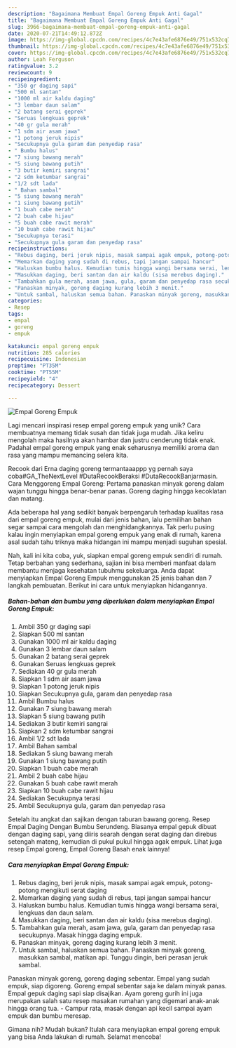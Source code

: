 ```yaml
---
description: "Bagaimana Membuat Empal Goreng Empuk Anti Gagal"
title: "Bagaimana Membuat Empal Goreng Empuk Anti Gagal"
slug: 3966-bagaimana-membuat-empal-goreng-empuk-anti-gagal
date: 2020-07-21T14:49:12.872Z
image: https://img-global.cpcdn.com/recipes/4c7e43afe6876e49/751x532cq70/empal-goreng-empuk-foto-resep-utama.jpg
thumbnail: https://img-global.cpcdn.com/recipes/4c7e43afe6876e49/751x532cq70/empal-goreng-empuk-foto-resep-utama.jpg
cover: https://img-global.cpcdn.com/recipes/4c7e43afe6876e49/751x532cq70/empal-goreng-empuk-foto-resep-utama.jpg
author: Leah Ferguson
ratingvalue: 3.2
reviewcount: 9
recipeingredient:
- "350 gr daging sapi"
- "500 ml santan"
- "1000 ml air kaldu daging"
- "3 lembar daun salam"
- "2 batang serai geprek"
- "Seruas lengkuas geprek"
- "40 gr gula merah"
- "1 sdm air asam jawa"
- "1 potong jeruk nipis"
- "Secukupnya gula garam dan penyedap rasa"
- " Bumbu halus"
- "7 siung bawang merah"
- "5 siung bawang putih"
- "3 butir kemiri sangrai"
- "2 sdm ketumbar sangrai"
- "1/2 sdt lada"
- " Bahan sambal"
- "5 siung bawang merah"
- "1 siung bawang putih"
- "1 buah cabe merah"
- "2 buah cabe hijau"
- "5 buah cabe rawit merah"
- "10 buah cabe rawit hijau"
- "Secukupnya terasi"
- "Secukupnya gula garam dan penyedap rasa"
recipeinstructions:
- "Rebus daging, beri jeruk nipis, masak sampai agak empuk, potong-potong mengikuti serat daging"
- "Memarkan daging yang sudah di rebus, tapi jangan sampai hancur"
- "Haluskan bumbu halus. Kemudian tumis hingga wangi bersama serai, lengkuas dan daun salam."
- "Masukkan daging, beri santan dan air kaldu (sisa merebus daging)."
- "Tambahkan gula merah, asam jawa, gula, garam dan penyedap rasa secukupnya. Masak hingga daging empuk."
- "Panaskan minyak, goreng daging kurang lebih 3 menit."
- "Untuk sambal, haluskan semua bahan. Panaskan minyak goreng, masukkan sambal, matikan api. Tunggu dingin, beri perasan jeruk sambal."
categories:
- Resep
tags:
- empal
- goreng
- empuk

katakunci: empal goreng empuk 
nutrition: 285 calories
recipecuisine: Indonesian
preptime: "PT35M"
cooktime: "PT55M"
recipeyield: "4"
recipecategory: Dessert

---
```



![Empal Goreng Empuk](https://img-global.cpcdn.com/recipes/4c7e43afe6876e49/751x532cq70/empal-goreng-empuk-foto-resep-utama.jpg)

Lagi mencari inspirasi resep empal goreng empuk yang unik? Cara membuatnya memang tidak susah dan tidak juga mudah. Jika keliru mengolah maka hasilnya akan hambar dan justru cenderung tidak enak. Padahal empal goreng empuk yang enak seharusnya memiliki aroma dan rasa yang mampu memancing selera kita.

Recook dari Erna daging goreng termantaaappp yg pernah saya coba#GA_TheNextLevel #DutaRecookBeraksi #DutaRecookBanjarmasin. Cara Menggoreng Empal Goreng: Pertama panaskan minyak goreng dalam wajan tunggu hingga benar-benar panas. Goreng daging hingga kecoklatan dan matang.

Ada beberapa hal yang sedikit banyak berpengaruh terhadap kualitas rasa dari empal goreng empuk, mulai dari jenis bahan, lalu pemilihan bahan segar sampai cara mengolah dan menghidangkannya. Tak perlu pusing kalau ingin menyiapkan empal goreng empuk yang enak di rumah, karena asal sudah tahu triknya maka hidangan ini mampu menjadi suguhan spesial.


Nah, kali ini kita coba, yuk, siapkan empal goreng empuk sendiri di rumah. Tetap berbahan yang sederhana, sajian ini bisa memberi manfaat dalam membantu menjaga kesehatan tubuhmu sekeluarga. Anda dapat menyiapkan Empal Goreng Empuk menggunakan 25 jenis bahan dan 7 langkah pembuatan. Berikut ini cara untuk menyiapkan hidangannya.

<!--inarticleads1-->

##### Bahan-bahan dan bumbu yang diperlukan dalam menyiapkan Empal Goreng Empuk:

1. Ambil 350 gr daging sapi
1. Siapkan 500 ml santan
1. Gunakan 1000 ml air kaldu daging
1. Gunakan 3 lembar daun salam
1. Gunakan 2 batang serai geprek
1. Gunakan Seruas lengkuas geprek
1. Sediakan 40 gr gula merah
1. Siapkan 1 sdm air asam jawa
1. Siapkan 1 potong jeruk nipis
1. Siapkan Secukupnya gula, garam dan penyedap rasa
1. Ambil  Bumbu halus
1. Gunakan 7 siung bawang merah
1. Siapkan 5 siung bawang putih
1. Sediakan 3 butir kemiri sangrai
1. Siapkan 2 sdm ketumbar sangrai
1. Ambil 1/2 sdt lada
1. Ambil  Bahan sambal
1. Sediakan 5 siung bawang merah
1. Gunakan 1 siung bawang putih
1. Siapkan 1 buah cabe merah
1. Ambil 2 buah cabe hijau
1. Gunakan 5 buah cabe rawit merah
1. Siapkan 10 buah cabe rawit hijau
1. Sediakan Secukupnya terasi
1. Ambil Secukupnya gula, garam dan penyedap rasa


Setelah itu angkat dan sajikan dengan taburan bawang goreng. Resep Empal Daging Dengan Bumbu Serundeng. Biasanya empal gepuk dibuat dengan daging sapi, yang diiris searah dengan serat daging dan direbus setengah mateng, kemudian di pukul pukul hingga agak empuk. Lihat juga resep Empal goreng, Empal Goreng Basah enak lainnya! 

<!--inarticleads2-->

##### Cara menyiapkan Empal Goreng Empuk:

1. Rebus daging, beri jeruk nipis, masak sampai agak empuk, potong-potong mengikuti serat daging
1. Memarkan daging yang sudah di rebus, tapi jangan sampai hancur
1. Haluskan bumbu halus. Kemudian tumis hingga wangi bersama serai, lengkuas dan daun salam.
1. Masukkan daging, beri santan dan air kaldu (sisa merebus daging).
1. Tambahkan gula merah, asam jawa, gula, garam dan penyedap rasa secukupnya. Masak hingga daging empuk.
1. Panaskan minyak, goreng daging kurang lebih 3 menit.
1. Untuk sambal, haluskan semua bahan. Panaskan minyak goreng, masukkan sambal, matikan api. Tunggu dingin, beri perasan jeruk sambal.


Panaskan minyak goreng, goreng daging sebentar. Empal yang sudah empuk, siap digoreng. Goreng empal sebentar saja ke dalam minyak panas. Empal gepuk daging sapi siap disajikan. Ayam goreng gurih ini juga merupakan salah satu resep masakan rumahan yang digemari anak-anak hingga orang tua. - Campur rata, masak dengan api kecil sampai ayam empuk dan bumbu meresap. 

Gimana nih? Mudah bukan? Itulah cara menyiapkan empal goreng empuk yang bisa Anda lakukan di rumah. Selamat mencoba!
